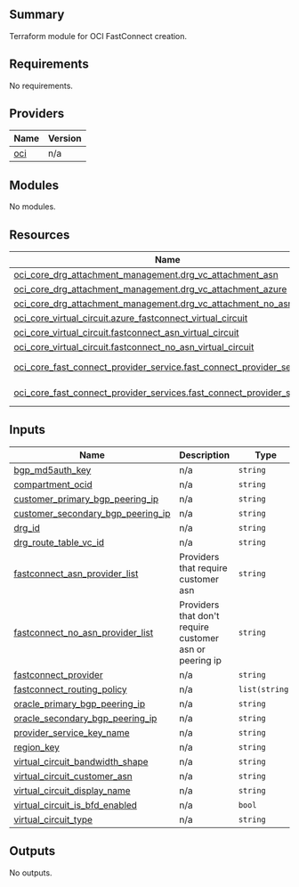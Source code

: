 ## Summary

Terraform module for OCI FastConnect creation.


<!-- BEGIN_TF_DOCS -->
## Requirements

No requirements.

## Providers

| Name | Version |
|------|---------|
| <a name="provider_oci"></a> [oci](#provider\_oci) | n/a |

## Modules

No modules.

## Resources

| Name | Type |
|------|------|
| [oci_core_drg_attachment_management.drg_vc_attachment_asn](https://registry.terraform.io/providers/oracle/oci/latest/docs/resources/core_drg_attachment_management) | resource |
| [oci_core_drg_attachment_management.drg_vc_attachment_azure](https://registry.terraform.io/providers/oracle/oci/latest/docs/resources/core_drg_attachment_management) | resource |
| [oci_core_drg_attachment_management.drg_vc_attachment_no_asn](https://registry.terraform.io/providers/oracle/oci/latest/docs/resources/core_drg_attachment_management) | resource |
| [oci_core_virtual_circuit.azure_fastconnect_virtual_circuit](https://registry.terraform.io/providers/oracle/oci/latest/docs/resources/core_virtual_circuit) | resource |
| [oci_core_virtual_circuit.fastconnect_asn_virtual_circuit](https://registry.terraform.io/providers/oracle/oci/latest/docs/resources/core_virtual_circuit) | resource |
| [oci_core_virtual_circuit.fastconnect_no_asn_virtual_circuit](https://registry.terraform.io/providers/oracle/oci/latest/docs/resources/core_virtual_circuit) | resource |
| [oci_core_fast_connect_provider_service.fast_connect_provider_service](https://registry.terraform.io/providers/oracle/oci/latest/docs/data-sources/core_fast_connect_provider_service) | data source |
| [oci_core_fast_connect_provider_services.fast_connect_provider_services](https://registry.terraform.io/providers/oracle/oci/latest/docs/data-sources/core_fast_connect_provider_services) | data source |

## Inputs

| Name | Description | Type | Default | Required |
|------|-------------|------|---------|:--------:|
| <a name="input_bgp_md5auth_key"></a> [bgp\_md5auth\_key](#input\_bgp\_md5auth\_key) | n/a | `string` | n/a | yes |
| <a name="input_compartment_ocid"></a> [compartment\_ocid](#input\_compartment\_ocid) | n/a | `string` | n/a | yes |
| <a name="input_customer_primary_bgp_peering_ip"></a> [customer\_primary\_bgp\_peering\_ip](#input\_customer\_primary\_bgp\_peering\_ip) | n/a | `string` | n/a | yes |
| <a name="input_customer_secondary_bgp_peering_ip"></a> [customer\_secondary\_bgp\_peering\_ip](#input\_customer\_secondary\_bgp\_peering\_ip) | n/a | `string` | n/a | yes |
| <a name="input_drg_id"></a> [drg\_id](#input\_drg\_id) | n/a | `string` | n/a | yes |
| <a name="input_drg_route_table_vc_id"></a> [drg\_route\_table\_vc\_id](#input\_drg\_route\_table\_vc\_id) | n/a | `string` | n/a | yes |
| <a name="input_fastconnect_asn_provider_list"></a> [fastconnect\_asn\_provider\_list](#input\_fastconnect\_asn\_provider\_list) | Providers that require customer asn | `string` | `"Megaport,QTS,C3ntro,Cologix,CoreSite,Digital Realty,EdgeConneX,Epsilon,Equinix,InterCloud,Lumen,Neutrona,OracleL2ItegDeployment,Zayo"` | no |
| <a name="input_fastconnect_no_asn_provider_list"></a> [fastconnect\_no\_asn\_provider\_list](#input\_fastconnect\_no\_asn\_provider\_list) | Providers that don't require customer asn or peering ip | `string` | `"AT&T,Verizon,BT,OMCS,OracleL3ItegDeployment,Orange"` | no |
| <a name="input_fastconnect_provider"></a> [fastconnect\_provider](#input\_fastconnect\_provider) | n/a | `string` | n/a | yes |
| <a name="input_fastconnect_routing_policy"></a> [fastconnect\_routing\_policy](#input\_fastconnect\_routing\_policy) | n/a | `list(string)` | n/a | yes |
| <a name="input_oracle_primary_bgp_peering_ip"></a> [oracle\_primary\_bgp\_peering\_ip](#input\_oracle\_primary\_bgp\_peering\_ip) | n/a | `string` | n/a | yes |
| <a name="input_oracle_secondary_bgp_peering_ip"></a> [oracle\_secondary\_bgp\_peering\_ip](#input\_oracle\_secondary\_bgp\_peering\_ip) | n/a | `string` | n/a | yes |
| <a name="input_provider_service_key_name"></a> [provider\_service\_key\_name](#input\_provider\_service\_key\_name) | n/a | `string` | n/a | yes |
| <a name="input_region_key"></a> [region\_key](#input\_region\_key) | n/a | `string` | n/a | yes |
| <a name="input_virtual_circuit_bandwidth_shape"></a> [virtual\_circuit\_bandwidth\_shape](#input\_virtual\_circuit\_bandwidth\_shape) | n/a | `string` | n/a | yes |
| <a name="input_virtual_circuit_customer_asn"></a> [virtual\_circuit\_customer\_asn](#input\_virtual\_circuit\_customer\_asn) | n/a | `string` | n/a | yes |
| <a name="input_virtual_circuit_display_name"></a> [virtual\_circuit\_display\_name](#input\_virtual\_circuit\_display\_name) | n/a | `string` | n/a | yes |
| <a name="input_virtual_circuit_is_bfd_enabled"></a> [virtual\_circuit\_is\_bfd\_enabled](#input\_virtual\_circuit\_is\_bfd\_enabled) | n/a | `bool` | n/a | yes |
| <a name="input_virtual_circuit_type"></a> [virtual\_circuit\_type](#input\_virtual\_circuit\_type) | n/a | `string` | n/a | yes |

## Outputs

No outputs.
<!-- END_TF_DOCS -->    